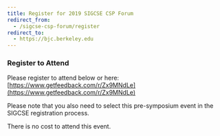 ```yaml
---
title: Register for 2019 SIGCSE CSP Forum
redirect_from:
  - /sigcse-csp-forum/register
redirect_to:
  - https://bjc.berkeley.edu
---
```

 
### Register to Attend

Please register to attend below or here: [https://www.getfeedback.com/r/Zx9MNdLe](https://www.getfeedback.com/r/Zx9MNdLe)

Please note that you also need to select this pre-symposium event in the SIGCSE registration process.

There is no cost to attend this event.
